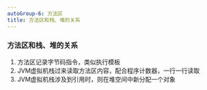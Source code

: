 ```yaml
---
autoGroup-6: 方法区
title: 方法区和栈、堆的关系
---
```

### 方法区和栈、堆的关系

1. 方法区记录字节码指令，类似执行模板
2. JVM虚拟机栈过来读取方法区内容，配合程序计数器，一行一行读取
3. JVM虚拟机栈涉及到引用时，则在堆空间中新分配一个对象